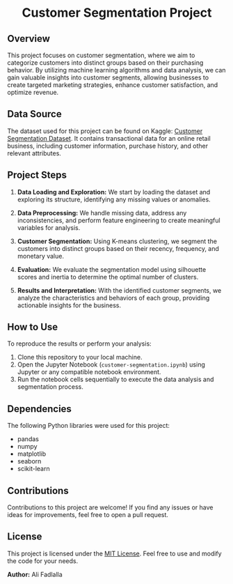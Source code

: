 <h1 align="center">
Customer Segmentation Project
</h1>


## Overview

This project focuses on customer segmentation, where we aim to categorize customers into distinct groups based on their purchasing behavior. By utilizing machine learning algorithms and data analysis, we can gain valuable insights into customer segments, allowing businesses to create targeted marketing strategies, enhance customer satisfaction, and optimize revenue.

## Data Source

The dataset used for this project can be found on Kaggle: [Customer Segmentation Dataset](https://www.kaggle.com/datasets/yasserh/customer-segmentation-dataset). It contains transactional data for an online retail business, including customer information, purchase history, and other relevant attributes.

## Project Steps

1. **Data Loading and Exploration:** We start by loading the dataset and exploring its structure, identifying any missing values or anomalies.

2. **Data Preprocessing:** We handle missing data, address any inconsistencies, and perform feature engineering to create meaningful variables for analysis.

3. **Customer Segmentation:** Using K-means clustering, we segment the customers into distinct groups based on their recency, frequency, and monetary value.

4. **Evaluation:** We evaluate the segmentation model using silhouette scores and inertia to determine the optimal number of clusters.

5. **Results and Interpretation:** With the identified customer segments, we analyze the characteristics and behaviors of each group, providing actionable insights for the business.

## How to Use

To reproduce the results or perform your analysis:

1. Clone this repository to your local machine.
2. Open the Jupyter Notebook (`customer-segmentation.ipynb`) using Jupyter or any compatible notebook environment.
3. Run the notebook cells sequentially to execute the data analysis and segmentation process.

## Dependencies

The following Python libraries were used for this project:

- pandas
- numpy
- matplotlib
- seaborn
- scikit-learn

## Contributions

Contributions to this project are welcome! If you find any issues or have ideas for improvements, feel free to open a pull request.

## License

This project is licensed under the [MIT License](LICENSE). Feel free to use and modify the code for your needs.

**Author:** Ali Fadlalla
